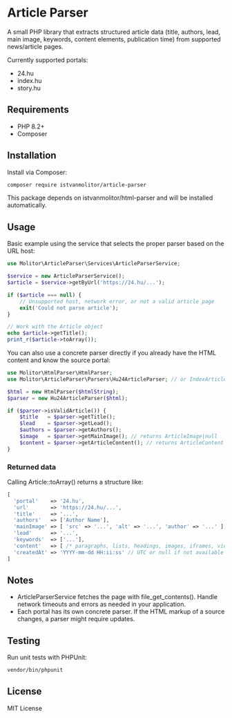 # Article Parser

A small PHP library that extracts structured article data (title, authors, lead, main image, keywords, content elements, publication time) from supported news/article pages.

Currently supported portals:
- 24.hu
- index.hu
- story.hu

## Requirements
- PHP 8.2+
- Composer

## Installation
Install via Composer:

```bash
composer require istvanmolitor/article-parser
```

This package depends on istvanmolitor/html-parser and will be installed automatically.

## Usage
Basic example using the service that selects the proper parser based on the URL host:

```php
use Molitor\ArticleParser\Services\ArticleParserService;

$service = new ArticleParserService();
$article = $service->getByUrl('https://24.hu/...');

if ($article === null) {
    // Unsupported host, network error, or not a valid article page
    exit('Could not parse article');
}

// Work with the Article object
echo $article->getTitle();
print_r($article->toArray());
```

You can also use a concrete parser directly if you already have the HTML content and know the source portal:

```php
use Molitor\HtmlParser\HtmlParser;
use Molitor\ArticleParser\Parsers\Hu24ArticleParser; // or IndexArticleParser, StoryHuArticleParser

$html = new HtmlParser($htmlString);
$parser = new Hu24ArticleParser($html);

if ($parser->isValidArticle()) {
    $title   = $parser->getTitle();
    $lead    = $parser->getLead();
    $authors = $parser->getAuthors();
    $image   = $parser->getMainImage(); // returns ArticleImage|null
    $content = $parser->getArticleContent(); // returns ArticleContent
}
```

### Returned data
Calling Article::toArray() returns a structure like:

```php
[
  'portal'    => '24.hu',
  'url'       => 'https://24.hu/...',
  'title'     => '...',
  'authors'   => ['Author Name'],
  'mainImage' => [ 'src' => '...', 'alt' => '...', 'author' => '...' ],
  'lead'      => '...',
  'keywords'  => ['...'],
  'content'   => [ /* paragraphs, lists, headings, images, iframes, videos (depending on parser) */ ],
  'createdAt' => 'YYYY-mm-dd HH:ii:ss' // UTC or null if not available
]
```

## Notes
- ArticleParserService fetches the page with file_get_contents(). Handle network timeouts and errors as needed in your application.
- Each portal has its own concrete parser. If the HTML markup of a source changes, a parser might require updates.

## Testing
Run unit tests with PHPUnit:

```bash
vendor/bin/phpunit
```

## License
MIT License


